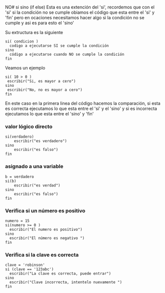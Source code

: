 NO# si sino (if else)
Esta es una extención del 'si', recordemos que con el 'si' si la condición no se cumple obiamos el código que esta entre el 'si' y 'fin' pero en ocaciones necesitamos hacer algo si la condición no se cumple y asi es para esto el 'sino'

Su extructura es la siguiente
```
si( condicion )
  codigo a ejecutarse SI se cumple la condición
sino
  código a ejecutarse cuando NO se cumple la condición
fin
```

Veamos un ejemplo

```
si( 10 > 0 )
 escribir("Si, es mayor a cero")
sino
 escribir("No, no es mayor a cero")
fin 
```
En este caso en la primera linea del código hacemos la comparación, si esta es correcta ejecutamos lo que esta entre el 'si' y el 'sino' y si es incorrecta ejecutamos lo que esta entre el 'sino' y 'fin'






### valor lógico directo
```
si(verdadero)
    escribir("es verdadero")
sino
    escribir("es falso")
fin
```

### asignado a una variable
```
b = verdadero
si(b)
    escribir("es verdad")
sino
    escribir("es falso")
fin
```

### Verifica si un número es positivo
```
numero = 15
si(numero >= 0 )
  escribir("El numero es positivo")
sino
  escribir("El número es negativo ")  
fin  
```



### Verifica si la clave es correcta
```
clave = 'robinson'
si (clave == '123abc') 
  escribir("La clave es correcta, puede entrar")
sino
  escribir("Clave incorrecta, intentelo nuevamente ")   
fin
```



